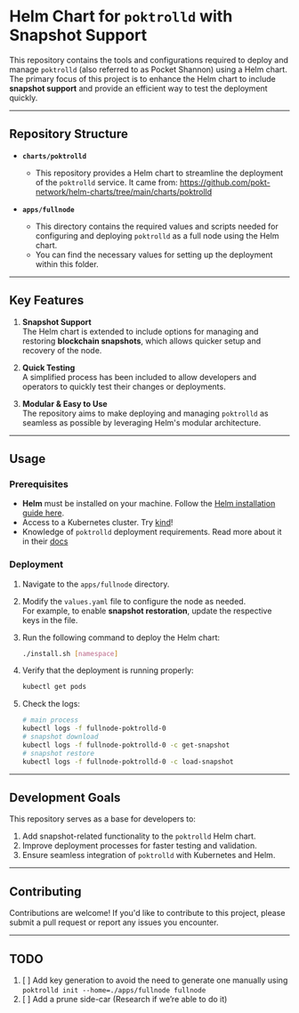 # Helm Chart for `poktrolld` with Snapshot Support

This repository contains the tools and configurations required to deploy and manage `poktrolld` (also referred to as Pocket Shannon) using a Helm chart. The primary focus of this project is to enhance the Helm chart to include **snapshot support** and provide an efficient way to test the deployment quickly.

---

## Repository Structure

- **`charts/poktrolld`**
  - This repository provides a Helm chart to streamline the deployment of the `poktrolld` service. It came from: https://github.com/pokt-network/helm-charts/tree/main/charts/poktrolld

- **`apps/fullnode`**
  - This directory contains the required values and scripts needed for configuring and deploying `poktrolld` as a full node using the Helm chart.
  - You can find the necessary values for setting up the deployment within this folder.

---

## Key Features

1. **Snapshot Support**  
   The Helm chart is extended to include options for managing and restoring **blockchain snapshots**, which allows quicker setup and recovery of the node.

2. **Quick Testing**  
   A simplified process has been included to allow developers and operators to quickly test their changes or deployments.

3. **Modular & Easy to Use**  
   The repository aims to make deploying and managing `poktrolld` as seamless as possible by leveraging Helm's modular architecture.

---

## Usage

### Prerequisites

- **Helm** must be installed on your machine. Follow the [Helm installation guide here](https://helm.sh/docs/intro/install/).
- Access to a Kubernetes cluster. Try [kind](https://kind.sigs.k8s.io/)!
- Knowledge of `poktrolld` deployment requirements. Read more about it in their [docs](https://dev.poktroll.com)

### Deployment

1. Navigate to the `apps/fullnode` directory.
2. Modify the `values.yaml` file to configure the node as needed.  
   For example, to enable **snapshot restoration**, update the respective keys in the file.
3. Run the following command to deploy the Helm chart:

   ```bash
   ./install.sh [namespace]
   ```

4. Verify that the deployment is running properly:

   ```bash
   kubectl get pods
   ```

5. Check the logs:

   ```bash
   # main process
   kubectl logs -f fullnode-poktrolld-0
   # snapshot download
   kubectl logs -f fullnode-poktrolld-0 -c get-snapshot
   # snapshot restore
   kubectl logs -f fullnode-poktrolld-0 -c load-snapshot
   ```
---

## Development Goals

This repository serves as a base for developers to:

1. Add snapshot-related functionality to the `poktrolld` Helm chart.
2. Improve deployment processes for faster testing and validation.
3. Ensure seamless integration of `poktrolld` with Kubernetes and Helm.

---

## Contributing

Contributions are welcome! If you'd like to contribute to this project, please submit a pull request or report any issues you encounter.

---

## TODO

1. [ ] Add key generation to avoid the need to generate one manually using `poktrolld init --home=./apps/fullnode fullnode`
2. [ ] Add a prune side-car (Research if we’re able to do it)
